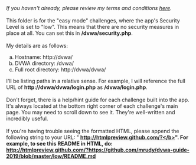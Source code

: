 <!DOCTYPE html>
<html lang="en-US">
<head>
<i>If you haven't already, please review my terms and conditions <a href=https://github.com/mrudy/dvwa-guide-2019/blob/master/README.md target="_blank">here</a>.</i>
<br><br>
This folder is for the "easy mode" challenges, where the app's Security Level is set to "low". This means that there are no security measures in place at all. You can set this in <b>/dvwa/security.php</b>.
<br><br>
My details are as follows:
<ol type="a">
  <li>Hostname: http://dvwa/</li>
  <li>DVWA directory: /dvwa/</li>
  <li>Full root directory: http://dvwa/dvwa/</li>
</ol>

I'll be listing paths in a relative sense. For example, I will reference the full URL of <b>http://dvwa/dvwa/login.php</b> as <b>/dvwa/login.php</b>. 
<br><br>
Don't forget, there is a help/hint guide for each challenge built into the app. It's always located at the bottom right corner of each challenge's main page. You may need to scroll down to see it. They're well-written and incredibly useful.
<br><br>
If you're having trouble seeing the formatted HTML, please append the following string to your URL: "<b> http://htmlpreview.github.com/?</b>". For example, to see this README in HTML, do: http://htmlpreview.github.com/?https://github.com/mrudy/dvwa-guide-2019/blob/master/low/README.md
</head>
</html>
